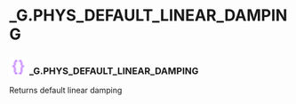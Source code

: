 # _G.PHYS_DEFAULT_LINEAR_DAMPING

### <img src="../../.gitbook/assets/global.png" width="32" height="32" /> **_G**.PHYS_DEFAULT_LINEAR_DAMPING
Returns default linear damping<br>
